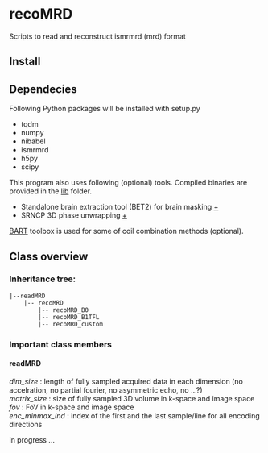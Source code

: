 # recoMRD
Scripts to read and reconstruct ismrmrd (mrd) format


## Install

## Dependecies
Following Python packages will be installed with setup.py
- tqdm
- numpy
- nibabel
- ismrmrd
- h5py
- scipy
  
This program also uses following (optional) tools. Compiled binaries are provided in the [lib](./recoMRD/lib/) folder.
- Standalone brain extraction tool (BET2) for brain masking [+](https://github.com/aghaeifar/bet2)
- SRNCP 3D phase unwrapping [+](https://github.com/ivoreus/phase_unwrap) 

[BART](https://github.com/mrirecon/bart) toolbox is used for some of coil combination methods (optional). 


## Class overview
### Inheritance tree:

    |--readMRD
        |-- recoMRD
            |-- recoMRD_B0
            |-- recoMRD_B1TFL
            |-- recoMRD_custom

### Important class members
#### readMRD
*dim_size* : length of fully sampled acquired data in each dimension (no accelration, no partial fourier, no asymmetric echo, no ...?)\
*matrix_size* : size of fully sampled 3D volume in k-space and image space\
*fov* : FoV in k-space and image space\
*enc_minmax_ind* : index of the first and the last sample/line for all encoding directions

in progress ...


